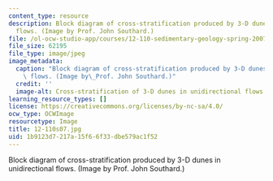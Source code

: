 ```yaml
---
content_type: resource
description: Block diagram of cross-stratification produced by 3-D dunes in unidirectional
  flows. (Image by Prof. John Southard.)
file: /ol-ocw-studio-app/courses/12-110-sedimentary-geology-spring-2007/1b9123d7217a15f66f33dbe579ac1f52_12-110s07.jpg
file_size: 62195
file_type: image/jpeg
image_metadata:
  caption: "Block diagram of cross-stratification produced by 3-D dunes in unidirectional\
    \ flows. (Image by\_Prof. John Southard.)"
  credit: ''
  image-alt: Cross-stratification of 3-D dunes in unidirectional flows.
learning_resource_types: []
license: https://creativecommons.org/licenses/by-nc-sa/4.0/
ocw_type: OCWImage
resourcetype: Image
title: 12-110s07.jpg
uid: 1b9123d7-217a-15f6-6f33-dbe579ac1f52
---
```

Block diagram of cross-stratification produced by 3-D dunes in unidirectional flows. (Image by Prof. John Southard.)